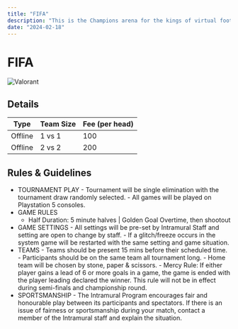 ```yaml
---
title: "FIFA"
description: "‌This is the Champions arena for the kings of virtual football. If your heart, soul, and hands are always on the PS console, this event is for you."
date: "2024-02-18"
---
```


# FIFA

<div class="lg:flex">
<img src="/posters/2024/fifa.jpg" alt="Valorant" class="w-full lg:w-96 mx-auto object-cover" />
</div>

## Details

| Type    | Team Size | Fee (per head) |
| ------- | --------- | -------------- |
| Offline | 1 vs 1    | 100            |
| Offline | 2 vs 2    | 200            |

## Rules & Guidelines

- TOURNAMENT PLAY - Tournament will be single elimination with the tournament draw
  randomly selected. - All games will be played on Playstation 5 consoles.
- GAME RULES
  - Half Duration: 5 minute halves | Golden Goal Overtime, then shootout
- GAME SETTINGS - All settings will be pre-set by Intramural Staff and setting are open to
  change by staff. - If a glitch/freeze occurs in the system game will be restarted with the
  same setting and game situation.
- TEAMS - Teams should be present 15 mins before their scheduled time. - Participants should be on the same team all tournament long. - Home team will be chosen by stone, paper & scissors. - Mercy Rule: If either player gains a lead of 6 or more goals in a game,
  the game is ended with the player leading declared the winner. This
  rule will not be in effect during semi-finals and championship round.
- SPORTSMANSHIP - The Intramural Program encourages fair and honourable play between its
  participants and spectators. If there is an issue of fairness or sportsmanship
  during your match, contact a member of the Intramural staff and explain the
  situation.
